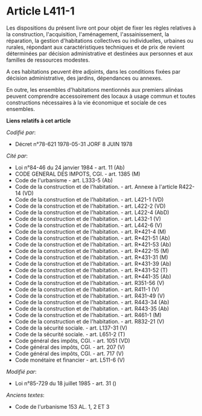 # Article L411-1

Les dispositions du présent livre ont pour objet de fixer les règles relatives à la construction, l'acquisition,
l'aménagement, l'assainissement, la réparation, la gestion d'habitations collectives ou individuelles, urbaines ou rurales,
répondant aux caractéristiques techniques et de prix de revient déterminées par décision administrative et destinées aux
personnes et aux familles de ressources modestes.

A ces habitations peuvent être adjoints, dans les conditions fixées par décision administrative, des jardins, dépendances ou
annexes.

En outre, les ensembles d'habitations mentionnés aux premiers alinéas peuvent comprendre accessoirement des locaux à usage
commun et toutes constructions nécessaires à la vie économique et sociale de ces ensembles.

**Liens relatifs à cet article**

_Codifié par_:

  - Décret n°78-621 1978-05-31 JORF 8 JUIN 1978

_Cité par_:

  - Loi n°84-46 du 24 janvier 1984 - art. 11 (Ab)
  - CODE GENERAL DES IMPOTS, CGI. - art. 1385 (M)
  - Code de l'urbanisme - art. L333-5 (Ab)
  - Code de la construction et de l'habitation. - art. Annexe à l'article R422-14 (VD)
  - Code de la construction et de l'habitation. - art. L421-1 (VD)
  - Code de la construction et de l'habitation. - art. L422-2 (VD)
  - Code de la construction et de l'habitation. - art. L422-4 (AbD)
  - Code de la construction et de l'habitation. - art. L432-1 (V)
  - Code de la construction et de l'habitation. - art. L442-6 (V)
  - Code de la construction et de l'habitation. - art. R*421-4 (M)
  - Code de la construction et de l'habitation. - art. R*421-51 (Ab)
  - Code de la construction et de l'habitation. - art. R*421-53 (Ab)
  - Code de la construction et de l'habitation. - art. R*422-15 (M)
  - Code de la construction et de l'habitation. - art. R*431-31 (M)
  - Code de la construction et de l'habitation. - art. R*431-39 (Ab)
  - Code de la construction et de l'habitation. - art. R*431-52 (T)
  - Code de la construction et de l'habitation. - art. R*441-35 (Ab)
  - Code de la construction et de l'habitation. - art. R351-56 (V)
  - Code de la construction et de l'habitation. - art. R411-1 (V)
  - Code de la construction et de l'habitation. - art. R431-49 (V)
  - Code de la construction et de l'habitation. - art. R443-34 (Ab)
  - Code de la construction et de l'habitation. - art. R443-35 (Ab)
  - Code de la construction et de l'habitation. - art. R461-1 (M)
  - Code de la construction et de l'habitation. - art. R832-21 (V)
  - Code de la sécurité sociale. - art. L137-31 (V)
  - Code de la sécurité sociale. - art. L651-2 (T)
  - Code général des impôts, CGI. - art. 1051 (VD)
  - Code général des impôts, CGI. - art. 207 (V)
  - Code général des impôts, CGI. - art. 717 (V)
  - Code monétaire et financier - art. L511-6 (V)

_Modifié par_:

  - Loi n°85-729 du 18 juillet 1985 - art. 31 ()

_Anciens textes_:

  - Code de l'urbanisme 153 AL. 1, 2 ET 3
